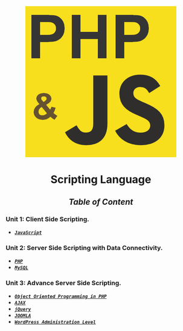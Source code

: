 <div align="center">

<img src="php_and_js.png" />

# **Scripting Language**

## _**Table of Content**_


</div>

### Unit 1: **Client Side Scripting.**

* [**_``JavaScript``_**](Unit/Unit-1.md) 

### Unit 2: **Server Side Scripting with Data Connectivity.**


*   [**_``PHP``_**](Unit/Unit-1.md) 
*   [**_``MySQL``_**](Unit/Unit-1.md)

### Unit 3: **Advance Server Side Scripting.**

*   [**_``Object Oriented Programming in PHP``_**](Unit/Unit-1.md) 
*   [**_``AJAX``_**](Unit/Unit-1.md)
*   [**_``jQuery``_**](Unit/Unit-1.md)
*   [**_``JOOMLA``_**](Unit/Unit-1.md)
*   [**_``WordPress Administration Level``_**](Unit/Unit-1.md)
